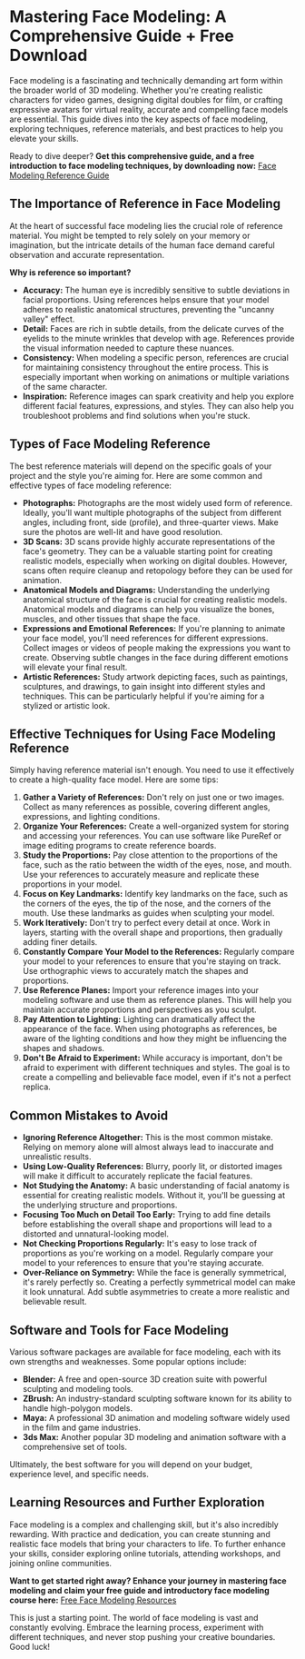 # Mastering Face Modeling: A Comprehensive Guide + Free Download

Face modeling is a fascinating and technically demanding art form within the broader world of 3D modeling. Whether you're creating realistic characters for video games, designing digital doubles for film, or crafting expressive avatars for virtual reality, accurate and compelling face models are essential. This guide dives into the key aspects of face modeling, exploring techniques, reference materials, and best practices to help you elevate your skills.

Ready to dive deeper? **Get this comprehensive guide, and a free introduction to face modeling techniques, by downloading now:** [Face Modeling Reference Guide](https://udemywork.com/face-modeling-reference)

## The Importance of Reference in Face Modeling

At the heart of successful face modeling lies the crucial role of reference material. You might be tempted to rely solely on your memory or imagination, but the intricate details of the human face demand careful observation and accurate representation.

**Why is reference so important?**

*   **Accuracy:** The human eye is incredibly sensitive to subtle deviations in facial proportions. Using references helps ensure that your model adheres to realistic anatomical structures, preventing the "uncanny valley" effect.
*   **Detail:** Faces are rich in subtle details, from the delicate curves of the eyelids to the minute wrinkles that develop with age. References provide the visual information needed to capture these nuances.
*   **Consistency:** When modeling a specific person, references are crucial for maintaining consistency throughout the entire process. This is especially important when working on animations or multiple variations of the same character.
*   **Inspiration:** Reference images can spark creativity and help you explore different facial features, expressions, and styles. They can also help you troubleshoot problems and find solutions when you're stuck.

## Types of Face Modeling Reference

The best reference materials will depend on the specific goals of your project and the style you're aiming for. Here are some common and effective types of face modeling reference:

*   **Photographs:** Photographs are the most widely used form of reference. Ideally, you'll want multiple photographs of the subject from different angles, including front, side (profile), and three-quarter views. Make sure the photos are well-lit and have good resolution.
*   **3D Scans:** 3D scans provide highly accurate representations of the face's geometry. They can be a valuable starting point for creating realistic models, especially when working on digital doubles. However, scans often require cleanup and retopology before they can be used for animation.
*   **Anatomical Models and Diagrams:** Understanding the underlying anatomical structure of the face is crucial for creating realistic models. Anatomical models and diagrams can help you visualize the bones, muscles, and other tissues that shape the face.
*   **Expressions and Emotional References:** If you're planning to animate your face model, you'll need references for different expressions. Collect images or videos of people making the expressions you want to create. Observing subtle changes in the face during different emotions will elevate your final result.
*   **Artistic References:** Study artwork depicting faces, such as paintings, sculptures, and drawings, to gain insight into different styles and techniques. This can be particularly helpful if you're aiming for a stylized or artistic look.

## Effective Techniques for Using Face Modeling Reference

Simply having reference material isn't enough. You need to use it effectively to create a high-quality face model. Here are some tips:

1.  **Gather a Variety of References:** Don't rely on just one or two images. Collect as many references as possible, covering different angles, expressions, and lighting conditions.
2.  **Organize Your References:** Create a well-organized system for storing and accessing your references. You can use software like PureRef or image editing programs to create reference boards.
3.  **Study the Proportions:** Pay close attention to the proportions of the face, such as the ratio between the width of the eyes, nose, and mouth. Use your references to accurately measure and replicate these proportions in your model.
4.  **Focus on Key Landmarks:** Identify key landmarks on the face, such as the corners of the eyes, the tip of the nose, and the corners of the mouth. Use these landmarks as guides when sculpting your model.
5.  **Work Iteratively:** Don't try to perfect every detail at once. Work in layers, starting with the overall shape and proportions, then gradually adding finer details.
6.  **Constantly Compare Your Model to the References:** Regularly compare your model to your references to ensure that you're staying on track. Use orthographic views to accurately match the shapes and proportions.
7.  **Use Reference Planes:** Import your reference images into your modeling software and use them as reference planes. This will help you maintain accurate proportions and perspectives as you sculpt.
8.  **Pay Attention to Lighting:** Lighting can dramatically affect the appearance of the face. When using photographs as references, be aware of the lighting conditions and how they might be influencing the shapes and shadows.
9.  **Don't Be Afraid to Experiment:** While accuracy is important, don't be afraid to experiment with different techniques and styles. The goal is to create a compelling and believable face model, even if it's not a perfect replica.

## Common Mistakes to Avoid

*   **Ignoring Reference Altogether:** This is the most common mistake. Relying on memory alone will almost always lead to inaccurate and unrealistic results.
*   **Using Low-Quality References:** Blurry, poorly lit, or distorted images will make it difficult to accurately replicate the facial features.
*   **Not Studying the Anatomy:** A basic understanding of facial anatomy is essential for creating realistic models. Without it, you'll be guessing at the underlying structure and proportions.
*   **Focusing Too Much on Detail Too Early:** Trying to add fine details before establishing the overall shape and proportions will lead to a distorted and unnatural-looking model.
*   **Not Checking Proportions Regularly:** It's easy to lose track of proportions as you're working on a model. Regularly compare your model to your references to ensure that you're staying accurate.
*   **Over-Reliance on Symmetry:** While the face is generally symmetrical, it's rarely perfectly so. Creating a perfectly symmetrical model can make it look unnatural. Add subtle asymmetries to create a more realistic and believable result.

## Software and Tools for Face Modeling

Various software packages are available for face modeling, each with its own strengths and weaknesses. Some popular options include:

*   **Blender:** A free and open-source 3D creation suite with powerful sculpting and modeling tools.
*   **ZBrush:** An industry-standard sculpting software known for its ability to handle high-polygon models.
*   **Maya:** A professional 3D animation and modeling software widely used in the film and game industries.
*   **3ds Max:** Another popular 3D modeling and animation software with a comprehensive set of tools.

Ultimately, the best software for you will depend on your budget, experience level, and specific needs.

## Learning Resources and Further Exploration

Face modeling is a complex and challenging skill, but it's also incredibly rewarding. With practice and dedication, you can create stunning and realistic face models that bring your characters to life. To further enhance your skills, consider exploring online tutorials, attending workshops, and joining online communities.

**Want to get started right away? Enhance your journey in mastering face modeling and claim your free guide and introductory face modeling course here:** [Free Face Modeling Resources](https://udemywork.com/face-modeling-reference)

This is just a starting point. The world of face modeling is vast and constantly evolving. Embrace the learning process, experiment with different techniques, and never stop pushing your creative boundaries. Good luck!
